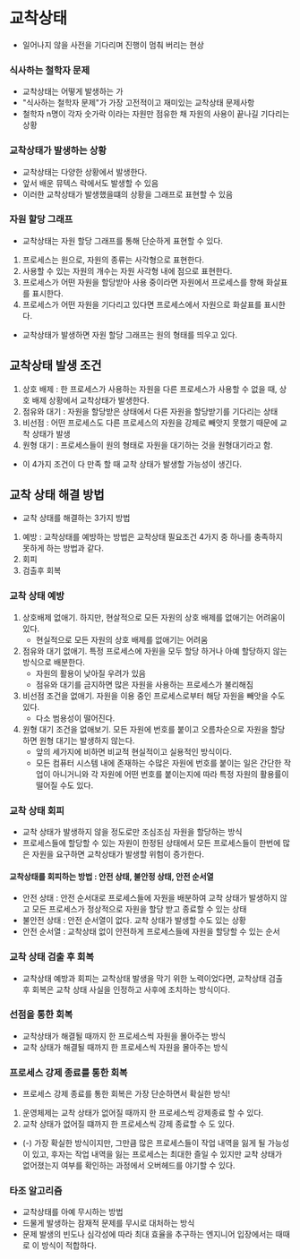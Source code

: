# 교착상태
- 일어나지 않을 사전을 기다리며 진행이 멈춰 버리는 현상

### 식사하는 철학자 문제
- 교착상태는 어떻게 발생하는 가
- "식사하는 철학자 문제"가 가장 고전적이고 재미있는 교착상태 문제사항
- 철학자 n명이 각자 숫가락 이라는 자원만 점유한 채 자원의 사용이 끝나길 기다리는 상황

### 교착상태가 발생하는 상황
- 교착상태는 다양한 상황에서 발생한다.
- 앞서 배운 뮤텍스 락에서도 발생할 수 있음
- 이러한 교착상태가 발생했을떄의 상황을 그래프로 표현할 수 있음

### 자원 할당 그래프
- 교착상태는 자원 할당 그래프를 통해 단순하게 표현할 수 있다.
1. 프로세스는 원으로, 자원의 종류는 사각형으로 표현한다.
2. 사용할 수 있는 자원의 개수는 자원 사각형 내에 점으로 표현한다.
3. 프로세스가 어떤 자원을 할당받아 사용 중이라면 자원에서 프로세스를 향해 화살표를 표시한다.
4. 프로세스가 어떤 자원을 기다리고 있다면 프로세스에서 자원으로 화살표를 표시한다.
- 교착상태가 발생하면 자원 할당 그래프는 원의 형태를 띄우고 있다.

## 교착상태 발생 조건
1. 상호 배제 : 한 프로세스가 사용하는 자원을 다른 프로세스가 사용할 수 없을 때, 상호 배제 상황에서 교착상태가 발생한다.
2. 점유와 대기 : 자원을 할당받은 상태에서 다른 자원을 할당받기를 기다리는 상태
3. 비선점 : 어떤 프로세스도 다른 프로세스의 자원을 강제로 빼앗지 못했기 때문에 교착 상태가 발생
4. 원형 대기 : 프로세스들이 원의 형태로 자원을 대기하는 것을 원형대기라고 함.
- 이 4가지 조건이 다 만족 할 때 교착 상태가 발생할 가능성이 생긴다.

## 교착 상태 해결 방법
- 교착 상태를 해결하는 3가지 방법
1. 예방 : 교착상태를 예방하는 방법은 교착상태 필요조건 4가지 중 하나를 충족하지 못하게 하는 방법과 같다.
2. 회피
3. 검출후 회복

### 교착 상태 예방
1. 상호배제 없애기. 하지만, 현살적으로 모든 자원의 상호 배제를 없애기는 어려움이 있다.
    - 현실적으로 모든 자원의 상호 배제를 없애기는 어려움
2. 점유와 대기 없애기. 특정 프로세스에 자원을 모두 할당 하거나 아예 할당하지 않는 방식으로 배분한다.
    - 자원의 활용이 낮아질 우려가 있음
    - 점유와 대기를 금지하면 많은 자원을 사용하는 프로세스가 불리해짐
3. 비선점 조건을 없애기. 자원을 이용 중인 프로세스로부터 해당 자원을 빼앗을 수도 있다.
    - 다소 범용성이 떨어진다.
4. 원형 대기 조건을 없애보기. 모든 자원에 번호를 붙이고 오름차순으로 자원을 할당하면 원형 대기는 발생하지 않는다.
    - 앞의 세가지에 비하면 비교적 현실적이고 실용적인 방식이다.
    - 모든 컴퓨터 시스템 내에 존재하는 수많은 자원에 번호를 붙이는 일은 간단한 작업이 아니거니와 각 자원에 어떤 번호를 붙이는지에 따라 특정 자원의 활용률이 떨어질 수도 있다.

### 교착 상태 회피
- 교착 상태가 발생하지 않을 정도로만 조심조심 자원을 할당하는 방식
- 프로세스들에 할당할 수 있는 자원이 한정된 상태에서 모든 프로세스들이 한번에 많은 자원을 요구하면 교착상태가 발생할 위험이 증가한다.

#### 교착상태를 회피하는 방법 : 안전 상태, 불안정 상태, 안전 순서열
- 안전 상태 : 안전 순서대로 프로세스들에 자원을 배분하여 교착 상태가 발생하지 않고 모든 프로세스가 정상적으로 자원을 할당 받고 종료할 수 있는 상태
- 불안전 상태 : 안전 순서열이 없다. 교착 상태가 발생할 수도 있는 상황
- 안전 순서열 : 교착상태 없이 안전하게 프로세스들에 자원을 할당할 수 있는 순서

### 교착 상태 검출 후 회복
- 교착상태 예방과 회피는 교착상태 발생을 막기 위한 노력이었다면, 교착상태 검출 후 회복은 교착 상태 사실을 인정하고 사후에 조치하는 방식이다.

### 선점을 통한 회복
- 교착상태가 해결될 때까지 한 프로세스씩 자원을 몰아주는 방식
- 교착 상태가 해결될 때까지 한 프로세스씩 자원을 몰아주는 방식

### 프로세스 강제 종료를 통한 회복
- 프로세스 강제 종료를 통한 회복은 가장 단순하면서 확실한 방식!
1. 운영체제는 교착 상태가 없어질 때까지 한 프로세스씩 강제종료 할 수 있다.
2. 교착 상태가 없어질 떄까지 한 프로세스씩 강제 종료할 수 도 있다.
- (-) 가장 확실한 방식이지만, 그만큼 많은 프로세스들이 작업 내역을 잃게 될 가능성이 있고, 후자는 작업 내역을 잃는 프로세스는 최대한 즐일 수 있지만 교착 상태가 없어졌는지 여부를 확인하는 과정에서 오버헤드를 야기할 수 있다.

### 타조 알고리즘
- 교착상태를 아예 무시하는 방법
- 드물게 발생하는 잠재적 문제를 무시로 대처하는 방식
- 문제 발생의 빈도나 심각성에 따라 최대 효율을 추구하는 엔지니어 입장에서는 때때로 이 방식이 적합하다.